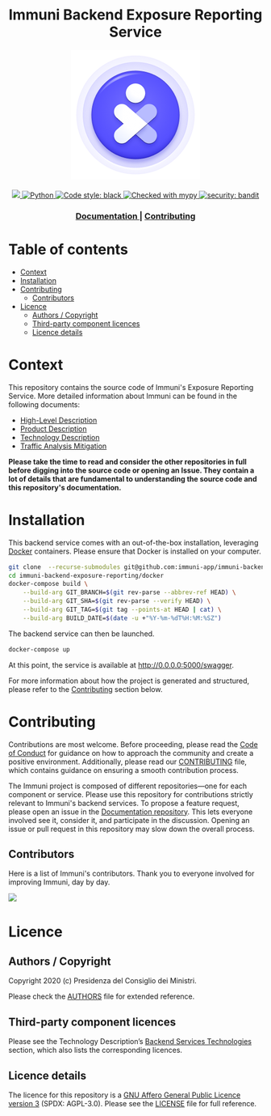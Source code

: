 <h1 align="center">Immuni Backend Exposure Reporting Service</h1>

<div align="center">
<img width="256" height="256" src=".github/logo.png">
</div>

<br />

<div align="center">
    <!-- CoC -->
    <a href="CODE_OF_CONDUCT.md">
      <img src="https://img.shields.io/badge/Contributor%20Covenant-v2.0%20adopted-ff69b4.svg" />
    </a>
    <a href="https://docs.python.org/3/">
      <img alt="Python"
      src="https://img.shields.io/badge/python-3.8-informational">
    </a>
    <a href="https://github.com/psf/black">
      <img alt="Code style: black"
      src="https://img.shields.io/badge/code%20style-black-000000.svg">
    </a>
    <a href="http://mypy-lang.org/">
      <img alt="Checked with mypy"
      src="http://www.mypy-lang.org/static/mypy_badge.svg">
    </a>
    <a href="https://github.com/PyCQA/bandit">
      <img alt="security: bandit"
      src="https://img.shields.io/badge/security-bandit-yellow.svg">
    </a>
</div>

<div align="center">
  <h3>
    </span>
    <a href="https://github.com/immuni-app/immuni-documentation">
      Documentation
    </a>
    <span> | </span>    
    <a href="CONTRIBUTING.md">
      Contributing
    </a>
  </h3>
</div>

# Table of contents

- [Context](#context)
- [Installation](#installation)
- [Contributing](#contributing)
  - [Contributors](#contributors)
- [Licence](#licence)
  - [Authors / Copyright](#authors--copyright)
  - [Third-party component licences](#third-party-component-licences)
  - [Licence details](#licence-details)


# Context
This repository contains the source code of Immuni's Exposure Reporting Service. More detailed information about Immuni can be found in the following documents:

- [High-Level Description](https://github.com/immuni-app/documentation/blob/master/README.md)
- [Product Description](https://github.com/immuni-app/documentation/blob/master/Product%20Description.md)
- [Technology Description](https://github.com/immuni-app/documentation/blob/master/Technology%20Description.md)
- [Traffic Analysis Mitigation](https://github.com/immuni-app/immuni-documentation/blob/master/Traffic%20Analysis%20Mitigation.md)

**Please take the time to read and consider the other repositories in full before digging into the source code or opening an Issue. They contain a lot of details that are fundamental to understanding the source code and this repository's documentation.**

# Installation

This backend service comes with an out-of-the-box installation, leveraging [Docker](https://www.docker.com/) containers. Please ensure that Docker is installed on your computer.

```bash
git clone  --recurse-submodules git@github.com:immuni-app/immuni-backend-exposure-reporting.git
cd immuni-backend-exposure-reporting/docker
docker-compose build \
    --build-arg GIT_BRANCH=$(git rev-parse --abbrev-ref HEAD) \
    --build-arg GIT_SHA=$(git rev-parse --verify HEAD) \
    --build-arg GIT_TAG=$(git tag --points-at HEAD | cat) \
    --build-arg BUILD_DATE=$(date -u +"%Y-%m-%dT%H:%M:%SZ")
```

The backend service can then be launched.

```bash
docker-compose up
```

At this point, the service is available at http://0.0.0.0:5000/swagger.

For more information about how the project is generated and structured, please refer to the [Contributing](#contributing) section below.

# Contributing
Contributions are most welcome. Before proceeding, please read the [Code of Conduct](./CODE_OF_CONDUCT.md) for guidance on how to approach the community and create a positive environment. Additionally, please read our [CONTRIBUTING](./CONTRIBUTING.md) file, which contains guidance on ensuring a smooth contribution process.

The Immuni project is composed of different repositories—one for each component or service. Please use this repository for contributions strictly relevant to Immuni's backend services. To propose a feature request, please open an issue in the [Documentation repository](https://github.com/immuni-app/immuni-documentation). This lets everyone involved see it, consider it, and participate in the discussion. Opening an issue or pull request in this repository may slow down the overall process.

## Contributors
Here is a list of Immuni's contributors. Thank you to everyone involved for improving Immuni, day by day.

<a href="https://github.com/immuni-app/immuni-backend-exposure-reporting/graphs/contributors">
  <img
  src="https://contributors-img.web.app/image?repo=immuni-app/immuni-backend-exposure-reporting"
  />
</a>

# Licence

## Authors / Copyright

Copyright 2020 (c) Presidenza del Consiglio dei Ministri.

Please check the [AUTHORS](AUTHORS) file for extended reference.

## Third-party component licences

Please see the Technology Description’s [Backend Services Technologies](https://github.com/immuni-app/documentation/blob/master/Technology%20Description.md#backend-services-technologies) section, which also lists the corresponding licences.

## Licence details

The licence for this repository is a [GNU Affero General Public Licence version 3](https://www.gnu.org/licenses/agpl-3.0.html) (SPDX: AGPL-3.0). Please see the [LICENSE](LICENSE) file for full reference.

